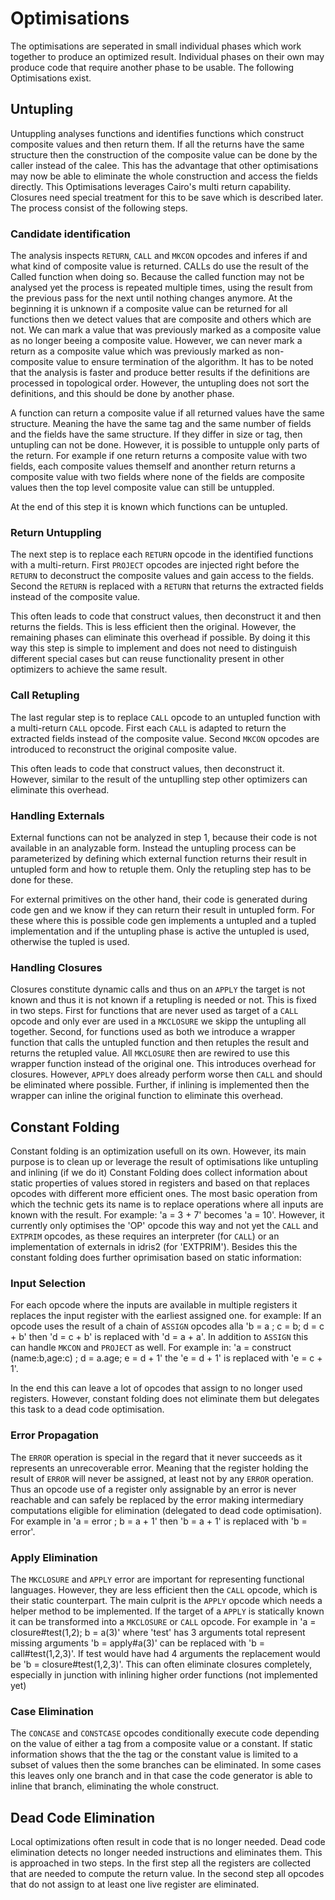 # Optimisations

The optimisations are seperated in small individual phases which work together to produce
an optimized result. Individual phases on their own may produce code that require another
phase to be usable. The following Optimisations exist.

## Untupling
Untuppling analyses functions and identifies functions which construct composite values and
then return them. If all the returns have the same structure then the construction of the 
composite value can be done by the caller instead of the calee. This has the advantage that
other optimisations may now be able to eliminate the whole construction and access the
fields directly. This Optimisations leverages Cairo's multi return capability. Closures
need special treatment for this to be save which is described later. The process consist of
the following steps.

### Candidate identification
The analysis inspects `RETURN`, `CALL` and `MKCON` opcodes and inferes if and what kind of
composite value is returned. CALLs do use the result of the Called function when doing so.
Because the called function may not be analysed yet the process is repeated multiple times,
using the result from the previous pass for the next until nothing changes anymore. At the
beginning it is unknown if a composite value can be returned for all functions then we 
detect values that are composite and others which are not. We can mark a value that was
previously marked as a composite value as no longer beeing a composite value. However, we 
can never mark a return as a composite value which was previously marked as non-composite
value to ensure termination of the algorithm. It has to be noted that the analysis is
faster and produce better results if the definitions are processed in topological order.
However, the untupling does not sort the definitions, and this should be done by another 
phase.

A function can return a composite value if all returned values have the same structure.
Meaning the have the same tag and the same number of fields and the fields have the same 
structure. If they differ in size or tag, then untupling can not be done. However, it is
possible to untupple only parts of the return. For example if one return returns a 
composite value with two fields, each composite values themself and anonther return returns
a composite value with two fields where none of the fields are composite values then the
top level composite value can still be untuppled.

At the end of this step it is known which functions can be untupled.

### Return Untuppling
The next step is to replace each `RETURN` opcode in the identified functions with a
multi-return. First `PROJECT` opcodes are injected right before the `RETURN` to deconstruct
the composite values and gain access to the fields. Second the `RETURN` is replaced with a
`RETURN` that returns the extracted fields instead of the composite value.

This often leads to code that construct values, then deconstruct it and then returns the 
fields. This is less efficient then the original. However, the remaining phases can 
eliminate this overhead if possible. By doing it this way this step is simple to implement
and does not need to distinguish different special cases but can reuse functionality
present in other optimizers to achieve the same result.

### Call Retupling
The last regular step is to replace `CALL` opcode to an untupled function with a 
multi-return `CALL` opcode. First each `CALL` is adapted to return the extracted fields
instead of the composite value. Second `MKCON` opcodes are introduced to reconstruct the
original composite value.

This often leads to code that construct values, then deconstruct it. However, similar to
the result of the untuplling step other optimizers can eliminate this overhead.

### Handling Externals
External functions can not be analyzed in step 1, because their code is not available in an 
analyzable form. Instead the untupling process can be parameterized by defining which 
external function returns their result in untupled form and how to retuple them. Only the
retupling step has to be done for these.

For external primitives on the other hand, their code is generated during code gen and
we know if they can return their result in untupled form. For these where this is possible
code gen implements a untupled and a tupled implementation and if the untupling phase
is active the untupled is used, otherwise the tupled is used.

### Handling Closures
Closures constitute dynamic calls and thus on an `APPLY` the target is not known and thus
it is not known if a retupling is needed or not. This is fixed in two steps. First for 
functions that are never used as target of a `CALL` opcode and only ever are used in a
`MKCLOSURE` we skipp the untupling all together. Second, for functions used as both we introduce
a wrapper function that calls the untupled function and then retuples the result and
returns the retupled value. All `MKCLOSURE` then are rewired to use this wrapper function
instead of the original one. This introduces overhead for closures. However, `APPLY` does
already perform worse then `CALL` and should be eliminated where possible. Further, if 
inlining is implemented then the wrapper can inline the original function to eliminate this
overhead.

## Constant Folding
Constant folding is an optimization usefull on its own. However, its main purpose is to 
clean up or leverage the result of optimisations like untupling and inlining (if we do it)
Constant Folding does collect information about static properties of values stored in
registers and based on that replaces opcodes with different more efficient ones. The most
basic operation from which the technic gets its name is to replace operations where all
inputs are known with the result. For example: 'a = 3 + 7' becomes 'a = 10'. However, it
currently only optimises the 'OP' opcode this way and not yet the `CALL` and `EXTPRIM` 
opcodes, as these requires an interpreter (for `CALL`) or an implementation of externals
in idris2 (for 'EXTPRIM'). Besides this the constant folding does further oprimisation
based on static information:

### Input Selection
For each opcode where the inputs are available in multiple registers it replaces the 
input register with the earliest assigned one. for example: If an opcode uses the
result of a chain of `ASSIGN` opcodes alla 'b = a ; c = b; d = c + b' then 'd = c + b'
is replaced with 'd = a + a'. In addition to `ASSIGN` this can handle `MKCON` and
`PROJECT` as well. For example in: 'a = construct (name:b,age:c) ; d = a.age; e = d + 1'
the 'e = d + 1' is replaced with 'e = c + 1'.

In the end this can leave a lot of opcodes that assign to no longer used registers.
However, constant folding does not eliminate them but delegates this task to a dead code
optimisation.

### Error Propagation
The `ERROR` operation is special in the regard that it never succeeds as it represents an
unrecoverable error. Meaning that the register holding the result of `ERROR` will never be
assigned, at least not by any `ERROR` operation. Thus an opcode use of a register only 
assignable by an error is never reachable and can safely be replaced by the error making
intermediary computations eligible for elimination (delegated to dead code optimisation).
For example in 'a = error ; b = a + 1' then 'b = a + 1' is replaced with 'b = error'.

### Apply Elimination
The `MKCLOSURE` and `APPLY` error are important for representing functional languages.
However, they are less efficient then the `CALL` opcode, which is their static counterpart.
The main culprit is the `APPLY` opcode which needs a helper method to be implemented.
If the target of a `APPLY` is statically known it can be transformed into a `MKCLOSURE` or
`CALL` opcode. For example in 'a = closure#test(1,2); b = a(3)' where 'test' has 3 
arguments total represent missing arguments 'b = apply#a(3)' can be replaced with 
'b = call#test(1,2,3)'. If test would have had 4 arguments the replacement would be
'b = closure#test(1,2,3)'. This can often eliminate closures completely, especially in 
junction with inlining higher order functions (not implemented yet)

### Case Elimination
The `CONCASE` and `CONSTCASE` opcodes conditionally execute code depending on the value of
either a tag from a composite value or a constant. If static information shows that the
the tag or the constant value is limited to a subset of values then the some branches can
be eliminated. In some cases this leaves only one branch and in that case the code
generator is able to inline that branch, eliminating the whole construct.

## Dead Code Elimination
Local optimizations often result in code that is no longer needed. Dead code elimination
detects no longer needed instructions and eliminates them. This is approached in two steps.
In the first step all the registers are collected that are needed to compute the return 
value. In the second step all opcodes that do not assign to at least one live register
are eliminated.
